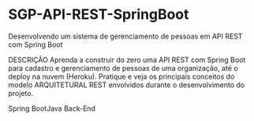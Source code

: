 # SGP-API-REST-SpringBoot
Desenvolvendo um sistema de gerenciamento de pessoas em API REST com Spring Boot

DESCRIÇÃO
Aprenda a construir do zero uma API REST com Spring Boot para cadastro e gerenciamento de pessoas de uma organização, até o deploy na nuvem (Heroku). Pratique e veja os principais conceitos do modelo ARQUITETURAL REST envolvidos durante o desenvolvimento do projeto.

Spring BootJava
Back-End
